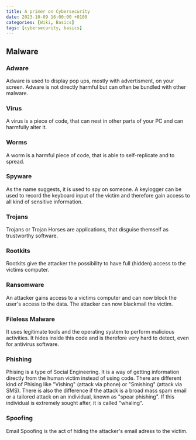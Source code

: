 ```yaml
---
title: A primer on Cybersecurity
date: 2023-10-09 16:00:00 +0100
categories: [Wiki, Basics]
tags: [cybersecurity, basics]
---
```


## Malware

### Adware

Adware is used to display pop ups, mostly with advertisment, on your screen. Adware is not directly harmful but can often be bundled with other malware.

### Virus

A virus is a piece of code, that can nest in other parts of your PC and can harmfully alter it.

### Worms

A worm is a harmful piece of code, that is able to self-replicate and to spread.

### Spyware

As the name suggests, it is used to spy on someone. A keylogger can be used to record the keyboard input of the victim and therefore gain access to all kind of sensitive information.

### Trojans

Trojans or Trojan Horses are applications, that disguise themself as trustworthy software.

### Rootkits

Rootkits give the attacker the possibility to have full (hidden) access to the victims computer.

### Ransomware

An attacker gains access to a victims computer and can now block the user's access to the data. The attacker can now blackmail the victim.

### Fileless Malware

It uses legitimate tools and the operating system to perform malicious activities. It hides inside this code and is therefore very hard to detect, even for antivirus software.

### Phishing

Phising is a type of Social Engineering. It is a way of getting information directly from the human victim instead of using code. There are different kind of Phising like "Vishing" (attack via phone) or "Smishing" (attack via SMS). There is also the difference if the attack is a broad mass spam email or a tailored attack on an individual, known as "spear phishing". If this individual is extremely sought after, it is called "whaling".

### Spoofing
Email Spoofing is the act of hiding the attacker's email adress to the victim.  
